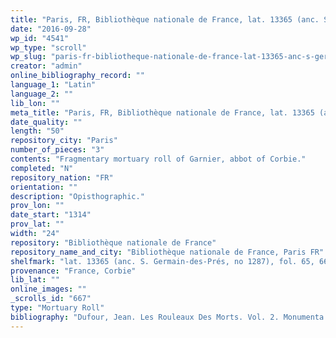```yaml
---
title: "Paris, FR, Bibliothèque nationale de France, lat. 13365 (anc. S. Germain-des-Prés, no 1287), fol. 65, 66, 67"
date: "2016-09-28"
wp_id: "4541"
wp_type: "scroll"
wp_slug: "paris-fr-bibliotheque-nationale-de-france-lat-13365-anc-s-germain-des-pres-no-1287-fol-65-66-67"
creator: "admin"
online_bibliography_record: ""
language_1: "Latin"
language_2: ""
lib_lon: ""
meta_title: "Paris, FR, Bibliothèque nationale de France, lat. 13365 (anc. S. Germain-des-Prés, no 1287), fol. 65, 66, 67"
date_quality: ""
length: "50"
repository_city: "Paris"
number_of_pieces: "3"
contents: "Fragmentary mortuary roll of Garnier, abbot of Corbie."
completed: "N"
repository_nation: "FR"
orientation: ""
description: "Opisthographic."
prov_lon: ""
date_start: "1314"
prov_lat: ""
width: "24"
repository: "Bibliothèque nationale de France"
repository_name_and_city: "Bibliothèque nationale de France, Paris FR"
shelfmark: "lat. 13365 (anc. S. Germain-des-Prés, no 1287), fol. 65, 66, 67"
provenance: "France, Corbie"
lib_lat: ""
online_images: ""
_scrolls_id: "667"
type: "Mortuary Roll"
bibliography: "Dufour, Jean. Les Rouleaux Des Morts. Vol. 2. Monumenta Palaeographica Medii Aevi. Series Gallica. Turnhout: Brepols, 2009, no. 240."
---
```



